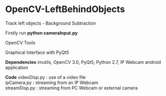# OpenCV-LeftBehindObjects

Track left objects - Background Subtraction

Firstly run **python cameraInput.py**

OpenCV Tools


Graphical Interface with PyQt5

**Dependencies**
imutils,
OpenCV 3.0,
PyQt5,
Python 2.7,
IP Webcam android application

**Code**
videoDisp.py : use of a video file <br />
ipCamera.py : streaming from an IP Webcam <br />
streamDisp.py : streaming from PC Webcam or external camera
